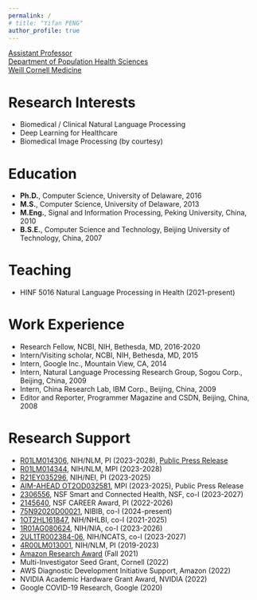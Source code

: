```yaml
---
permalink: /
# title: "Yifan PENG"
author_profile: true
---
```


[Assistant Professor](https://directory.weill.cornell.edu/person/profile/yip4002)<br>
[Department of Population Health Sciences](https://phs.weill.cornell.edu/)<br>
[Weill Cornell Medicine](https://weill.cornell.edu/)

Research Interests
======
* Biomedical / Clinical Natural Language Processing
* Deep Learning for Healthcare
* Biomedical Image Processing (by courtesy)

Education
======
* **Ph.D.**, Computer Science, University of Delaware, 2016
* **M.S.**, Computer Science, University of Delaware, 2013
* **M.Eng.**, Signal and Information Processing, Peking University, China, 2010
* **B.S.E.**, Computer Science and Technology, Beijing University of Technology, China, 2007

Teaching
======
* HINF 5016 Natural Language Processing in Health (2021-present)

Work Experience
======
* Research Fellow, NCBI, NIH, Bethesda, MD, 2016-2020
* Intern/Visiting scholar, NCBI, NIH, Bethesda, MD, 2015
* Intern, Google Inc., Mountain View, CA, 2014
* Intern, Natural Language Processing Research Group, Sogou Corp., Beijing, China, 2009
* Intern, China Research Lab, IBM Corp., Beijing, China, 2009
* Editor and Reporter, Programmer Magazine and CSDN, Beijing, China, 2008

Research Support
======
* [R01LM014306](https://reporter.nih.gov/search/fSUdscmdO0e2D_ac2Ob4ZQ/project-details/10720778), NIH/NLM, PI (2023-2028), [Public Press Release](https://phs.weill.cornell.edu/news/dr-yifan-peng-receives-r01-grant-study-improve-referral-process-between-primary-care-physicians)
* [R01LM014344](https://reporter.nih.gov/search/uBSuLHk-O0-8K7Lapqnzqw/project-details/10754029), NIH/NLM, MPI (2023-2028)
* [R21EY035296](https://reporter.nih.gov/search/GPH51Vi6mk-9XmEd3TH5cw/project-details/10726928), NIH/NEI, PI (2023-2025)
* [AIM-AHEAD OT2OD032581](https://www.aim-ahead.net/), MPI (2023-2025), Public Press Release
* [2306556](https://www.nsf.gov/awardsearch/showAward?AWD_ID=2306556&HistoricalAwards=false), NSF Smart and Connected Health, NSF, co-I (2023-2027)
* [2145640](https://www.nsf.gov/awardsearch/showAward?AWD_ID=2145640&HistoricalAwards=false), NSF CAREER Award, PI (2022-2026)
* [75N92020D00021](https://reporter.nih.gov/search/cdPb3X_lgk-Z4DkovCnSlw/project-details/10611824), NIBIB, co-I (2024-present)
* [1OT2HL161847](https://reporter.nih.gov/search/pk5fGy-74kubkq3p-SPwAQ/project-details/10373725), NIH/NHLBI, co-I (2021-2025)
* [1R01AG080624](https://reporter.nih.gov/search/UIIfXg026k2HhVFGf6uloA/project-details/10590413), NIH/NIA, co-I (2023-2026)
* [2UL1TR002384-06](https://reporter.nih.gov/search/jk894Ow3kEOKACF_S6ohDg/project-details/10632389), NIH/NCATS, co-I (2023-2027)
* [4R00LM013001](https://reporter.nih.gov/search/NFnm14XchUiPfYtMSnr1yA/project-details/10197509), NIH/NLM, PI (2019-2023)
* [Amazon Research Award](https://www.amazon.science/research-awards/recipients/yifan-peng-fall-2021) (Fall 2021)
* Multi-Investigator Seed Grant, Cornell (2022)
* AWS Diagnostic Development Initiative Support, Amazon (2022)
* NVIDIA Academic Hardware Grant Award, NVIDIA (2022)
* Google COVID-19 Research, Google (2020)